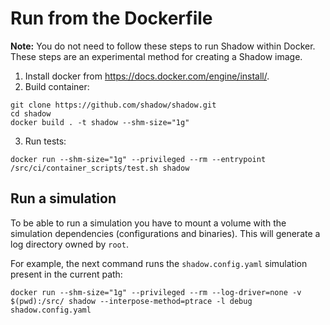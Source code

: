 # Run from the Dockerfile

**Note:** You do not need to follow these steps to run Shadow within Docker.
These steps are an experimental method for creating a Shadow image.

1. Install docker from <https://docs.docker.com/engine/install/>.
2. Build container:
```
git clone https://github.com/shadow/shadow.git
cd shadow
docker build . -t shadow --shm-size="1g"
```
3. Run tests:
```
docker run --shm-size="1g" --privileged --rm --entrypoint /src/ci/container_scripts/test.sh shadow
```

## Run a simulation

To be able to run a simulation you have to mount a volume with the simulation
dependencies (configurations and binaries). This will generate a log directory
owned by `root`.

For example, the next command runs the `shadow.config.yaml` simulation present in
the current path:
```
docker run --shm-size="1g" --privileged --rm --log-driver=none -v $(pwd):/src/ shadow --interpose-method=ptrace -l debug shadow.config.yaml
```
